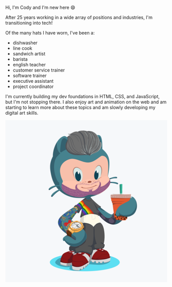 Hi, I'm Cody and I'm new here 😄 

After 25 years working in a wide array of positions and industries, I'm transitioning into tech!

Of the many hats I have worn, I've been a:

 - dishwasher
 - line cook
 - sandwich artist
 - barista
 - english teacher
 - customer service trainer
 - software trainer
 - executive assistant
 - project coordinator

I'm currently building my dev foundations in HTML, CSS, and JavaScript, but I'm not stopping there. I also enjoy art and animation on the web and am starting to learn more about these topics and am slowly developing my digital art skills. 

![my octocat](https://github.com/codyrothery/codyrothery/blob/master/octocat.png)

<!--
**codyrothery/codyrothery** is a ✨ _special_ ✨ repository because its `README.md` (this file) appears on your GitHub profile.

Here are some ideas to get you started:

- 🔭 I’m currently working on ...
- 🌱 I’m currently learning ...
- 👯 I’m looking to collaborate on ...
- 🤔 I’m looking for help with ...
- 💬 Ask me about ...
- 📫 How to reach me: ...
- 😄 Pronouns: ...
- ⚡ Fun fact: ...
-->
